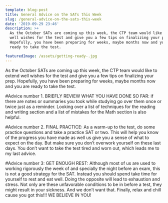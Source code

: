 ```yaml
---
template: blog-post
title: General Advice on the SATs this Week
slug: /general-advice-on-the-sats-this-week
date: '2019-09-29 23:46'
description: >+
  As the October SATs are coming up this week, the CTP team would like to extend
  well wishes for the test and give you a few tips on finalizing your prep.
  Hopefully, you have been preparing for weeks, maybe months now and you are
  ready to take the test.

featuredImage: /assets/getting-ready-.jpg
---
```

As the October SATs are coming up this week, the CTP team would like to extend well wishes for the test and give you a few tips on finalizing your prep. Hopefully, you have been preparing for weeks, maybe months now and you are ready to take the test.

\#Advice number 1. BRIEFLY REVIEW WHAT YOU HAVE DONE SO FAR: if there are notes or summaries you took while studying go over them once or twice just as a reminder. Looking over a list of techniques for the reading and writing section and a list of mistakes for the Math section is also helpful.

\#Advice number 2. FINAL PRACTICE: As a warm-up to the test, do some practice questions and take a practice SAT or two. This will help you know of the progress you have made as well us give you a sense of what to expect on the day. But make sure you don’t overwork yourself on these last days. You don’t want to take the test tired and worn out, which leads me to my last advice.

\#Advice number 3: GET ENOUGH REST: Although most of us are used to working rigorously the week of and specially the night before an exam, this is not a good strategy for the SAT. Instead you should spend take time for yourself to rest and eat well. Doing the opposite will lead to exhaustion and stress. Not only are these unfavorable conditions to be in before a test, they might result in your sickness. And we don’t want that. Finally, relax and chill cause you got this!!! WE BELIEVE IN YOU!
